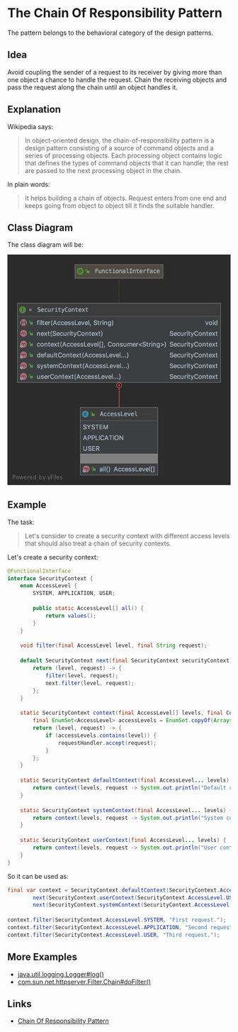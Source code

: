 # The Chain Of Responsibility Pattern

The pattern belongs to the behavioral category of the design patterns.

## Idea 

Avoid coupling the sender of a request to its receiver by giving more than one object a chance to handle the request. 
Chain the receiving objects and pass the request along the chain until an object handles it.

## Explanation

Wikipedia says:

> In object-oriented design, the chain-of-responsibility pattern is a design pattern consisting of a source of 
command objects and a series of processing objects. Each processing object contains logic that defines the types of 
command objects that it can handle; the rest are passed to the next processing object in the chain.

In plain words:

> It helps building a chain of objects. Request enters from one end and keeps going from object to object till it 
finds the suitable handler.

## Class Diagram

The class diagram will be:

![alt text](../etc/chain-of-responsibility.png "Chain of responsibility class diagram")

## Example

The task:

> Let's consider to create a security context with different access levels that should also treat a chain of 
security contexts.

Let's create a security context:

```java
@FunctionalInterface
interface SecurityContext {
    enum AccessLevel {
        SYSTEM, APPLICATION, USER;

        public static AccessLevel[] all() {
            return values();
        }
    }

    void filter(final AccessLevel level, final String request);

    default SecurityContext next(final SecurityContext securityContext) {
        return (level, request) -> {
            filter(level, request);
            next.filter(level, request);
        };
    }

    static SecurityContext context(final AccessLevel[] levels, final Consumer<String> requestHandler) {
        final EnumSet<AccessLevel> accessLevels = EnumSet.copyOf(Arrays.asList(levels));
        return (level, request) -> {
            if (accessLevels.contains(level)) {
                requestHandler.accept(request);
            }
        };
    }

    static SecurityContext defaultContext(final AccessLevel... levels) {
        return context(levels, request -> System.out.println("Default context: " + request));
    }

    static SecurityContext systemContext(final AccessLevel... levels) {
        return context(levels, request -> System.out.println("System context: " + request));
    }

    static SecurityContext userContext(final AccessLevel... levels) {
        return context(levels, request -> System.out.println("User context: " + request));
    }
}
```

So it can be used as:

```java
final var context = SecurityContext.defaultContext(SecurityContext.AccessLevel.all()).
        next(SecurityContext.userContext(SecurityContext.AccessLevel.USER)).
        next(SecurityContext.systemContext(SecurityContext.AccessLevel.SYSTEM, SecurityContext.AccessLevel.USER));

context.filter(SecurityContext.AccessLevel.SYSTEM, "First request.");
context.filter(SecurityContext.AccessLevel.APPLICATION, "Second request.");
context.filter(SecurityContext.AccessLevel.USER, "Third request.");
```

## More Examples

* [java.util.logging.Logger#log()](https://docs.oracle.com/en/java/javase/11/docs/api/java.logging/java/util/logging/Logger.html#log(java.util.logging.Level,java.lang.String))
* [com.sun.net.httpserver.Filter.Chain#doFilter​()](https://docs.oracle.com/en/java/javase/11/docs/api/jdk.httpserver/com/sun/net/httpserver/Filter.Chain.html#doFilter(com.sun.net.httpserver.HttpExchange))

## Links

* [Chain Of Responsibility Pattern](https://en.wikipedia.org/wiki/Chain-of-responsibility_pattern)